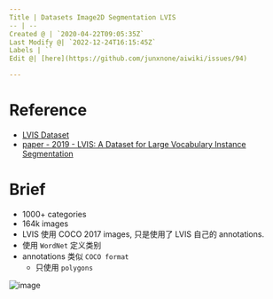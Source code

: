 ```yaml
---
Title | Datasets Image2D Segmentation LVIS
-- | --
Created @ | `2020-04-22T09:05:35Z`
Last Modify @| `2022-12-24T16:15:45Z`
Labels | ``
Edit @| [here](https://github.com/junxnone/aiwiki/issues/94)

---
```

# Reference

- [LVIS Dataset](https://www.lvisdataset.org/dataset)
- [paper - 2019 - LVIS: A Dataset for Large Vocabulary Instance Segmentation](https://arxiv.org/abs/1908.03195)

# Brief
- 1000+ categories
- 164k images
- LVIS 使用 COCO 2017 images, 只是使用了 LVIS 自己的 annotations.
- 使用 `WordNet` 定义类别
- annotations 类似 `COCO format`
  - 只使用 `polygons` 

![image](https://user-images.githubusercontent.com/2216970/79963172-9d3d1c00-84bb-11ea-827e-0bb44eaafde8.png)


